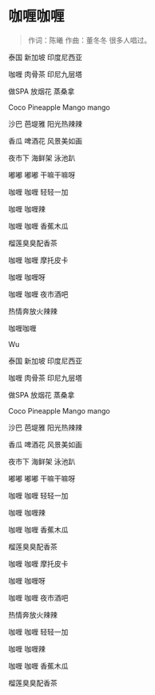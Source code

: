 # 咖喱咖喱
> 作词：陈曦 作曲：董冬冬 很多人唱过。

泰国 新加坡 印度尼西亚

咖喱 肉骨茶 印尼九层塔

做SPA 放烟花 蒸桑拿

Coco Pineapple Mango mango

沙巴 芭堤雅 阳光热辣辣

香瓜 啤酒花 风景美如画

夜市下 海鲜架 泳池趴

嘟嘟 嘟嘟 干嘛干嘛呀

咖喱 咖喱 轻轻一加

咖喱 咖喱辣

咖喱 咖喱 香蕉木瓜

榴莲臭臭配香茶

咖喱 咖喱 摩托皮卡

咖喱 咖喱呀

咖喱 咖喱 夜市酒吧

热情奔放火辣辣

咖喱咖喱

Wu

泰国 新加坡 印度尼西亚

咖喱 肉骨茶 印尼九层塔

做SPA 放烟花 蒸桑拿

Coco Pineapple Mango mango

沙巴 芭堤雅 阳光热辣辣

香瓜 啤酒花 风景美如画

夜市下 海鲜架 泳池趴

嘟嘟 嘟嘟 干嘛干嘛呀

咖喱 咖喱 轻轻一加

咖喱 咖喱辣

咖喱 咖喱 香蕉木瓜

榴莲臭臭配香茶

咖喱 咖喱 摩托皮卡

咖喱 咖喱呀

咖喱 咖喱 夜市酒吧

热情奔放火辣辣

咖喱 咖喱 轻轻一加

咖喱 咖喱辣

咖喱 咖喱 香蕉木瓜

榴莲臭臭配香茶
